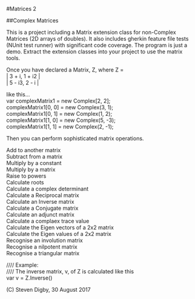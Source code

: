 #Matrices 2

##Complex Matrices
  
This is a project including a Matrix extension class for non-Complex Matrices (2D arrays of doubles). It also includes gherkin feature file tests (NUnit test runner) with significant code coverage. The program is just a demo. Extract the extension classes into your project to use the matrix tools.
  
Once you have declared a Matrix, Z, where Z =    
| 3 + i,  1 + i2 |     
| 5 - i3, 2 - i  |     
  
like this...  
            var complexMatrix1 = new Complex[2, 2];  
            complexMatrix1[0, 0] = new Complex(3, 1);  
            complexMatrix1[0, 1] = new Complex(1, 2);  
            complexMatrix1[1, 0] = new Complex(5, -3);  
            complexMatrix1[1, 1] = new Complex(2, -1);  
  
Then you can perform sophisticated matrix operations.   

Add to another matrix   
Subtract from a matrix   
Multiply by a constant   
Multiply by a matrix   
Raise to powers   
Calculate roots   
Calculate a complex determinant     
Calculate a Reciprocal matrix   
Calculate an Inverse matrix   
Calculate a Conjugate matrix   
Calculate an adjunct matrix      
Calculate a complaex trace value   
Calculate the Eigen vectors of a 2x2 matrix  
Calculate the Eigen values of a 2x2 matrix  
Recognise an involution matrix    
Recognise a nilpotent matrix   
Recognise a triangular matrix   

//// Example:   
//// The inverse matrix, v, of Z is calculated like this   
var v = Z.Inverse()   

(C) Steven Digby, 30 August 2017
